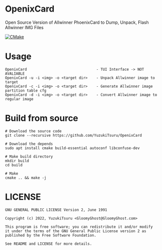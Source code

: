 # OpenixCard

Open Source Version of Allwinner PhoenixCard to Dump, Unpack, Flash Allwinner IMG Files

[![CMake](https://github.com/YuzukiTsuru/OpenixCard/actions/workflows/cmake.yml/badge.svg)](https://github.com/YuzukiTsuru/OpenixCard/actions/workflows/cmake.yml)

# Usage

```
OpenixCard                                - TUI Interface -> NOT AVALIABLE
OpenixCard -u -i <img> -o <target dir>    - Unpack Allwinner image to target
OpenixCard -c -i <img> -o <target dir>    - Generate Allwinner image partition table cfg
OpenixCard -d -i <img> -o <target dir>    - Convert Allwinner image to regular image
```

# Build from source
```
# Download the source code
git clone --recursive https://github.com/YuzukiTsuru/OpenixCard

# Download the depends
sudo apt install cmake build-essential autoconf libconfuse-dev

# Make build directory
mkdir build
cd build

# Make
cmake .. && make -j
```

# LICENSE
```
GNU GENERAL PUBLIC LICENSE Version 2, June 1991
                       
Copyright (c) 2022, YuzukiTsuru <GloomyGhost@GloomyGhost.com>

This program is free software; you can redistribute it and/or modify
it under the terms of the GNU General Public License version 2 as
published by the Free Software Foundation.

See README and LICENSE for more details.
 ```
